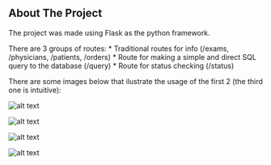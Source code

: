 <!-- ABOUT THE PROJECT -->
## About The Project

The project was made using Flask as the python framework.

There are 3 groups of routes:
	* Traditional routes for info (/exams, /physicians, /patients, /orders)
	* Route for making a simple and direct SQL query to the database (/query)
	* Route for status checking (/status)

There are some images below that ilustrate the usage of the first 2 (the third one is intuitive):

![alt text](https://github.com/JeanRabelo/Pixeon_1/blob/master/images/img1.jpg?raw=true)

![alt text](https://github.com/JeanRabelo/Pixeon_1/blob/master/images/img2.jpg?raw=true)

![alt text](https://github.com/JeanRabelo/Pixeon_1/blob/master/images/img3.jpg?raw=true)

![alt text](https://github.com/JeanRabelo/Pixeon_1/blob/master/images/img4.jpg?raw=true)
